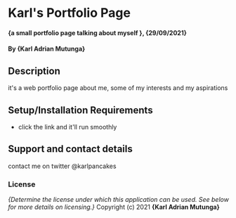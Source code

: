 # Karl's Portfolio Page
#### {a small portfolio page talking about myself }, {29/09/2021}
#### By **{Karl Adrian Mutunga}**
## Description
it's a web portfolio page about me, some of my interests and my aspirations
## Setup/Installation Requirements
* click the link and it'll run smoothly
## Support and contact details
contact me on twitter @karlpancakes
### License
*{Determine the license under which this application can be used.  See below for more details on licensing.}*
Copyright (c) 2021 **{Karl Adrian Mutunga}**
  